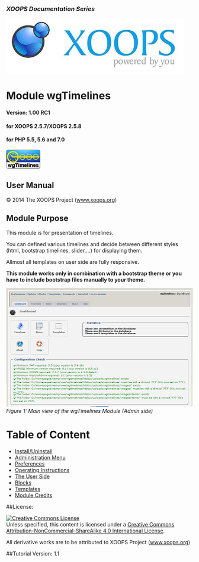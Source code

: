 ### _XOOPS Documentation Series_
![logoXoops.jpg](assets/logoXoops.jpg)

# Module wgTimelines
#### Version: 1.00 RC1
#### for XOOPS 2.5.7/XOOPS 2.5.8
#### for PHP 5.5, 5.6 and 7.0

![logoModule.png](assets/logoModule.png)
            
## User Manual

© 2014 The XOOPS Project (www.xoops.org)    

## Module Purpose 

This module is for presentation of timelines.

You can defined various timelines and decide between different styles (html, bootstrap timelines, slider,...) for displaying them.

Allmost all templates on user side are fully responsive.

**This module works only in combination with a bootstrap theme or you have to include bootstrap files manually to your theme.**

![0dashboard1.png](assets/0dashboard.png)<br/>
*Figure 1: Main view of the wgTimelines Module (Admin side)*

# Table of Content

* [Install/Uninstall](book/1install.md)
* [Administration Menu](book/2administration.md)
* [Preferences](book/3preferences.md)
* [Operating Instructions](book/4operations.md)
* [The User Side](book/5userside.md)
* [Blocks](book/6blocks.md)
* [Templates](book/7templates.md)
* [Module Credits](book/9credits.md)

##License:

<a rel="license" href="http://creativecommons.org/licenses/by-nc-sa/4.0/"><img alt="Creative Commons License" style="border-width:0" src="https://i.creativecommons.org/l/by-nc-sa/4.0/88x31.png" /></a><br />Unless specified, this content is licensed under a <a rel="license" href="http://creativecommons.org/licenses/by-nc-sa/4.0/">Creative Commons Attribution-NonCommercial-ShareAlike 4.0 International License</a>.

All derivative works are to be attributed to XOOPS Project (www.xoops.org)

##Tutorial Version: 1.1